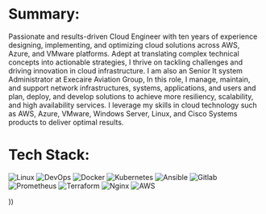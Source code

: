 
# Summary:
Passionate and results-driven Cloud Engineer with ten years of experience designing, implementing, and optimizing cloud solutions across AWS, Azure, and VMware platforms. Adept at translating complex technical concepts into actionable strategies, I thrive on tackling challenges and driving innovation in cloud infrastructure.
I am also an Senior It system Administrator at Execaire Aviation Group, In this role, I manage, maintain, and support network infrastructures, systems, applications, and users and plan, deploy, and develop solutions to achieve more resiliency, scalability, and high availability services. I leverage my skills in cloud technology such as AWS, Azure, VMware, Windows Server, Linux, and Cisco Systems products to deliver optimal results.



# Tech Stack:
![Linux](https://img.shields.io/badge/linux-%23D42029?style=for-the-badge&logo=linux&logoColor=white) ![DevOps](https://img.shields.io/badge/devops-0A66C2?style=for-the-badge&logo=devops&logoColor=white)  ![Docker](https://img.shields.io/badge/docker-%230db7ed.svg?style=for-the-badge&logo=docker&logoColor=white)  ![Kubernetes](https://img.shields.io/badge/kubernetes-%23326ce5.svg?style=for-the-badge&logo=kubernetes&logoColor=white)  ![Ansible](https://img.shields.io/badge/ansible-%231A1918.svg?style=for-the-badge&logo=ansible&logoColor=white)  ![Gitlab](https://img.shields.io/badge/Gitlab-%235835CC.svg?style=for-the-badge&logo=gitlab&logoColor=white) ![Prometheus](https://img.shields.io/badge/Prometheus-%23D42029?style=for-the-badge&logo=Prometheus&logoColor=white)   ![Terraform](https://img.shields.io/badge/terraform-%235835CC.svg?style=for-the-badge&logo=terraform&logoColor=white) ![Nginx](https://img.shields.io/badge/nginx-%23009639.svg?style=for-the-badge&logo=nginx&logoColor=white) ![AWS](https://img.shields.io/badge/AWS-AWS-orange?style=flat&logo=AWS&logoSize=amg&label=CLOUD&labelColor=Black)

))


